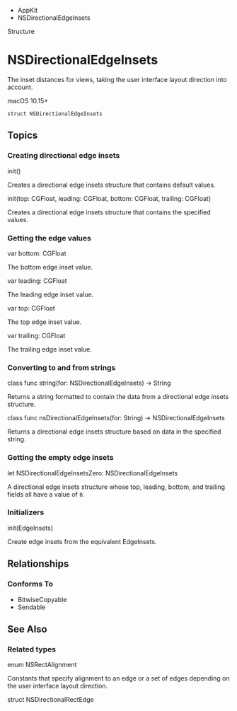 

- AppKit
-  NSDirectionalEdgeInsets 

Structure

# NSDirectionalEdgeInsets

The inset distances for views, taking the user interface layout direction into account.

macOS 10.15+

``` source
struct NSDirectionalEdgeInsets
```

## Topics

### Creating directional edge insets

init()

Creates a directional edge insets structure that contains default values.

init(top: CGFloat, leading: CGFloat, bottom: CGFloat, trailing: CGFloat)

Creates a directional edge insets structure that contains the specified values.

### Getting the edge values

var bottom: CGFloat

The bottom edge inset value.

var leading: CGFloat

The leading edge inset value.

var top: CGFloat

The top edge inset value.

var trailing: CGFloat

The trailing edge inset value.

### Converting to and from strings

class func string(for: NSDirectionalEdgeInsets) -> String

Returns a string formatted to contain the data from a directional edge insets structure.

class func nsDirectionalEdgeInsets(for: String) -> NSDirectionalEdgeInsets

Returns a directional edge insets structure based on data in the specified string.

### Getting the empty edge insets

let NSDirectionalEdgeInsetsZero: NSDirectionalEdgeInsets

A directional edge insets structure whose top, leading, bottom, and trailing fields all have a value of `0`.

### Initializers

init(EdgeInsets)

Create edge insets from the equivalent EdgeInsets.

## Relationships

### Conforms To

- BitwiseCopyable
- Sendable

## See Also

### Related types

enum NSRectAlignment

Constants that specify alignment to an edge or a set of edges depending on the user interface layout direction.

struct NSDirectionalRectEdge

